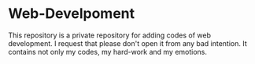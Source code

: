 # Web-Develpoment
This repository is a private repository for adding codes of web development. I request that please don't open it from any bad intention. It contains not only my codes, my hard-work and my emotions.
